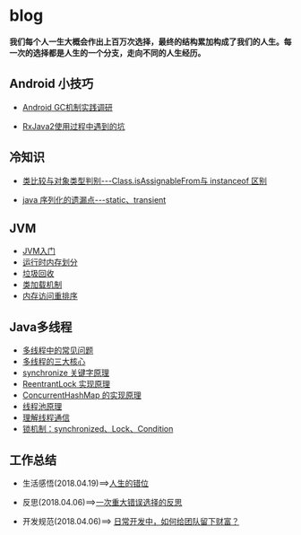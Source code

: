 # blog


**我们每个人一生大概会作出上百万次选择，最终的结构累加构成了我们的人生。每一次的选择都是人生的一个分支，走向不同的人生经历。**



## Android 小技巧


* [Android GC机制实践调研](https://github.com/qqiabc521/blog/issues/4)

* [RxJava2使用过程中遇到的坑](https://github.com/qqiabc521/blog/issues/3)


## 冷知识
* [类比较与对象类型判别---Class.isAssignableFrom与 instanceof 区别](https://github.com/qqiabc521/blog/issues/7)

* [java 序列化的遗漏点---static、transient](https://github.com/qqiabc521/blog/issues/5)



## JVM
* [JVM入门](https://github.com/qqiabc521/blog/blob/master/JVM/JVM技术入门.md)
* [运行时内存划分](https://github.com/qqiabc521/blog/blob/master/JVM/内存分配.md)
* [垃圾回收](https://github.com/qqiabc521/blog/blob/master/JVM/垃圾回收.md)
* [类加载机制](https://github.com/qqiabc521/blog/blob/master/JVM/类加载.md)
* [内存访问重排序](https://github.com/qqiabc521/blog/blob/master/JVM/内存访问重排序.md)


## Java多线程
* [多线程中的常见问题](https://github.com/qqiabc521/blog/blob/master/concurrent/多线程常见问题.md)
* [多线程的三大核心](https://github.com/qqiabc521/blog/blob/master/concurrent/多线程三大核心.md)
* [synchronize 关键字原理](https://github.com/qqiabc521/blog/blob/master/concurrent/Synchronize实现原理.md)
* [ReentrantLock 实现原理](https://github.com/qqiabc521/blog/blob/master/concurrent/ReentrantLock实现原理.md)
* [ConcurrentHashMap 的实现原理](https://github.com/qqiabc521/blog/blob/master/concurrent/ConcurrentHashMap实现原理.md)
* [线程池原理](https://github.com/qqiabc521/blog/blob/master/concurrent/ThreadPoolExecutor实现原理.md)
* [理解线程通信](https://github.com/qqiabc521/blog/blob/master/concurrent/理解线程通信.md)
* [锁机制：synchronized、Lock、Condition](https://github.com/qqiabc521/blog/blob/master/concurrent/锁机制：synchronized、Lock、Condition.md)



## 工作总结

* 生活感悟(2018.04.19)==>[人生的错位](https://github.com/qqiabc521/blog/issues/6)

* 反思(2018.04.06)==>[一次重大错误选择的反思](https://github.com/qqiabc521/blog/issues/2)

* 开发规范(2018.04.06)==> [日常开发中，如何给团队留下财富？](https://github.com/qqiabc521/blog/issues/1)



